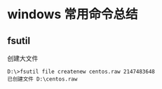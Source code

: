 # windows 常用命令总结 #

## fsutil ##
创建大文件

    D:\>fsutil file createnew centos.raw 2147483648
    已创建文件 D:\centos.raw

